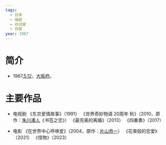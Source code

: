 ```yaml
---
tags:
  - 日本
  - 编剧
  - 作词家
  - 作家
year: 1967
---
```

# 简介

- 1967[.5.12](2024-05-12.md)，[大阪府](大阪府.md)。
# 主要作品

- 电视剧
《东京爱情故事》（1991）
《世界奇妙物语 20周年 秋》（2010，原作：[朱川凑人](朱川凑人.md)《书签之恋》）
《最完美的离婚》（2013）
《四重奏》（2017）

- 电影
《在世界中心呼唤爱》（2004，原作：[片山恭一](片山恭一.md)）
《花束般的恋爱》（2021）
《怪物》（2023）